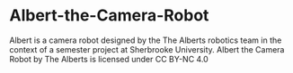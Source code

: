 # Albert-the-Camera-Robot
Albert is a camera robot designed by the The Alberts robotics team in the context of a semester project at Sherbrooke University. Albert the Camera Robot by The Alberts is licensed under CC BY-NC 4.0 
